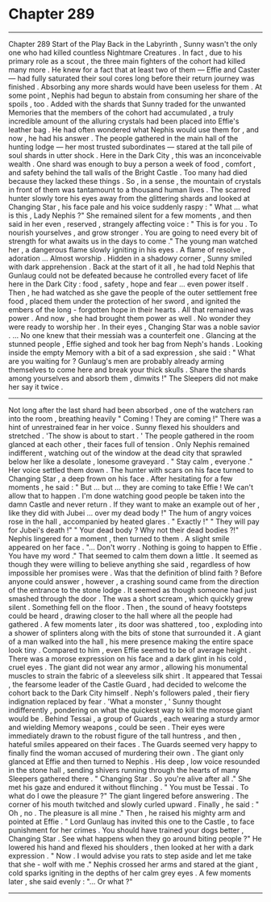 
# Chapter 289


---

Chapter 289 Start of the Play
Back in the Labyrinth , Sunny wasn't the only one who had killed countless Nightmare Creatures . In fact , due to his primary role as a scout , the three main fighters of the cohort had killed many more .
He knew for a fact that at least two of them — Effie and Caster — had fully saturated their soul cores long before their return journey was finished . Absorbing any more shards would have been useless for them . At some point , Nephis had begun to abstain from consuming her share of the spoils , too .
Added with the shards that Sunny traded for the unwanted Memories that the members of the cohort had accumulated , a truly incredible amount of the alluring crystals had been placed into Effie's leather bag .
He had often wondered what Nephis would use them for , and now , he had his answer .
The people gathered in the main hall of the hunting lodge — her most trusted subordinates — stared at the tall pile of soul shards in utter shock . Here in the Dark City , this was an inconceivable wealth . One shard was enough to buy a person a week of food , comfort , and safety behind the tall walls of the Bright Castle .
Too many had died because they lacked these things . So , in a sense , the mountain of crystals in front of them was tantamount to a thousand human lives .
The scarred hunter slowly tore his eyes away from the glittering shards and looked at Changing Star , his face pale and his voice suddenly raspy :
" What … what is this , Lady Nephis ?"
She remained silent for a few moments , and then said in her even , reserved , strangely affecting voice :
" This is for you . To nourish yourselves , and grow stronger . You are going to need every bit of strength for what awaits us in the days to come ."
The young man watched her , a dangerous flame slowly igniting in his eyes . A flame of resolve , adoration …
Almost worship .
Hidden in a shadowy corner , Sunny smiled with dark apprehension .
Back at the start of it all , he had told Nephis that Gunlaug could not be defeated because he controlled every facet of life here in the Dark City : food , safety , hope and fear ... even power itself .
Then , he had watched as she gave the people of the outer settlement free food , placed them under the protection of her sword , and ignited the embers of the long - forgotten hope in their hearts . All that remained was power .
And now , she had brought them power as well .
No wonder they were ready to worship her . In their eyes , Changing Star was a noble savior .
… No one knew that their messiah was a counterfeit one .
Glancing at the stunned people , Effie sighed and took her bag from Neph's hands . Looking inside the empty Memory with a bit of a sad expression , she said :
" What are you waiting for ? Gunlaug's men are probably already arming themselves to come here and break your thick skulls . Share the shards among yourselves and absorb them , dimwits !"
The Sleepers did not make her say it twice .
***
Not long after the last shard had been absorbed , one of the watchers ran into the room , breathing heavily
" Coming ! They are coming !"
There was a hint of unrestrained fear in her voice .
Sunny flexed his shoulders and stretched .
'The show is about to start . '
The people gathered in the room glanced at each other , their faces full of tension . Only Nephis remained indifferent , watching out of the window at the dead city that sprawled below her like a desolate , lonesome graveyard .
" Stay calm , everyone ."
Her voice settled them down . The hunter with scars on his face turned to Changing Star , a deep frown on his face . After hesitating for a few moments , he said :
" But … but … they are coming to take Effie ! We can't allow that to happen . I'm done watching good people be taken into the damn Castle and never return . If they want to make an example out of her , like they did with Jubei … over my dead body !"
The hum of angry voices rose in the hall , accompanied by heated glares .
" Exactly !"
" They will pay for Jubei's death !"
" Your dead body ? Why not their dead bodies ?!"
Nephis lingered for a moment , then turned to them . A slight smile appeared on her face .
"... Don't worry . Nothing is going to happen to Effie . You have my word ."
That seemed to calm them down a little . It seemed as though they were willing to believe anything she said , regardless of how impossible her promises were . Was that the definition of blind faith ?
Before anyone could answer , however , a crashing sound came from the direction of the entrance to the stone lodge . It seemed as though someone had just smashed through the door .
The was a short scream , which quickly grew silent . Something fell on the floor .
Then , the sound of heavy footsteps could be heard , drawing closer to the hall where all the people had gathered . A few moments later , its door was shattered , too , exploding into a shower of splinters along with the bits of stone that surrounded it .
A giant of a man walked into the hall , his mere presence making the entire space look tiny . Compared to him , even Effie seemed to be of average height . There was a morose expression on his face and a dark glint in his cold , cruel eyes .
The giant did not wear any armor , allowing his monumental muscles to strain the fabric of a sleeveless silk shirt .
It appeared that Tessai , the fearsome leader of the Castle Guard , had decided to welcome the cohort back to the Dark City himself . Neph's followers paled , their fiery indignation replaced by fear .
'What a monster , ' Sunny thought indifferently , pondering on what the quickest way to kill the morose giant would be .
Behind Tessai , a group of Guards , each wearing a sturdy armor and wielding Memory weapons , could be seen . Their eyes were immediately drawn to the robust figure of the tall huntress , and then , hateful smiles appeared on their faces . The Guards seemed very happy to finally find the woman accused of murdering their own .
The giant only glanced at Effie and then turned to Nephis . His deep , low voice resounded in the stone hall , sending shivers running through the hearts of many Sleepers gathered there .
" Changing Star . So you're alive after all ."
She met his gaze and endured it without flinching .
" You must be Tessai . To what do I owe the pleasure ?"
The giant lingered before answering . The corner of his mouth twitched and slowly curled upward . Finally , he said :
" Oh , no . The pleasure is all mine ."
Then , he raised his mighty arm and pointed at Effie .
" Lord Gunlaug has invited this one to the Castle , to face punishment for her crimes . You should have trained your dogs better , Changing Star . See what happens when they go around biting people ?"
He lowered his hand and flexed his shoulders , then looked at her with a dark expression .
" Now . I would advise you rats to step aside and let me take that she - wolf with me ."
Nephis crossed her arms and stared at the giant , cold sparks igniting in the depths of her calm grey eyes . A few moments later , she said evenly :
"... Or what ?"

---

